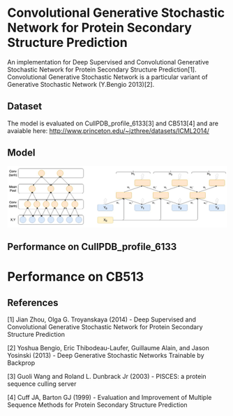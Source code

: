 # Convolutional Generative Stochastic Network for Protein Secondary Structure Prediction
An implementation for Deep Supervised and Convolutional Generative Stochastic Network for Protein Secondary Structure Prediction[1].
Convolutional Generative Stochastic Network is a particular variant of Generative Stochastic Network (Y.Bengio 2013)[2].

## Dataset
The model is evaluated on CullPDB_profile_6133[3] and CB513[4] and are avaiable here: http://www.princeton.edu/~jzthree/datasets/ICML2014/

## Model
![alt text](https://github.com/AlessandroMinervini/Convolutional-Generative-Stochastic-Network-for-Protein-Secondary-Structure-Prediction/blob/master/images/archit.jpg)

## Performance on CullPDB_profile_6133


# Performance on CB513

## References
[1] Jian Zhou, Olga G. Troyanskaya (2014) - Deep Supervised and Convolutional Generative Stochastic Network for Protein Secondary Structure Prediction

[2] Yoshua Bengio, Eric Thibodeau-Laufer, Guillaume Alain, and Jason Yosinski (2013) - Deep Generative Stochastic Networks Trainable by Backprop

[3] Guoli Wang and Roland L. Dunbrack Jr (2003) - PISCES: a protein sequence culling server

[4]  Cuff JA, Barton GJ (1999) - Evaluation and Improvement of Multiple Sequence Methods for Protein Secondary Structure Prediction




